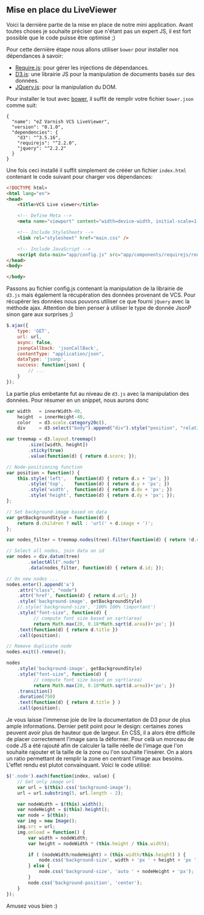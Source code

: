 Mise en place du LiveViewer
---------------------------

Voici la dernière partie de la mise en place de notre mini application. Avant toutes choses je souhaite préciser que n'étant pas un expert JS, il est fort possible que le code puisse être optimisé ;)

Pour cette dernière étape nous allons utiliser ```bower``` pour installer nos dépendances à savoir:
* [Require.js](http://requirejs.org/): pour gérer les injections de dépendances.
* [D3.js](https://d3js.org/): une librairie JS pour la manipulation de documents basés sur des données.
* [JQuery.js](https://jquery.com/): pour la manipulation du DOM.

Pour installer le tout avec [bower](http://bower.io/), il suffit de remplir votre fichier ```bower.json``` comme suit:

```
{
  "name": "eZ Varnish VCS LiveViewer",
  "version": "0.1.0",
  "dependencies": {
    "d3": "^3.5.16",
    "requirejs": "^2.2.0",
    "jquery": "^2.2.2"
  }
}
```

Une fois ceci installé il suffit simplement de crééer un fichier ```index.html``` contenant le code suivant pour charger vos dépendances:

```html
<!DOCTYPE html>
<html lang="en">
<head>
    <title>VCS Live viewer</title>

    <!-- Define Meta -->
    <meta name="viewport" content="width=device-width, initial-scale=1.0" />

    <!-- Include StyleSheets -->
    <link rel="stylesheet" href="main.css" />

    <!-- Include JavaScript -->
    <script data-main="app/config.js" src="app/components/requirejs/require.js"></script>
</head>
<body>

</body>
```

Passons au fichier config.js contenant la manipulation de la librairie de ```d3.js``` mais également la récupération des données provenant de VCS.
Pour récupérer les données nous pouvons utiliser ce que fourni ```jQuery``` avec la méthode ajax. Attention de bien penser à utiliser le type de donnée JsonP sinon gare aux surprises ;)

```js
$.ajax({
    type: 'GET',
    url: url,
    async: false,
    jsonpCallback: 'jsonCallBack',
    contentType: "application/json",
    dataType: 'jsonp',
    success: function(json) {
        // ...
    }
});
```

La partie plus embetante fut au niveau de ```d3.js``` avec la manipulation des données. Pour résumer en un snippet, nous aurons donc

```js
var width   = innerWidth-40,
    height  = innerHeight-40,
    color   = d3.scale.category20c(),
    div     = d3.select("body").append("div").style("position", "relative");

var treemap = d3.layout.treemap()
        .size([width, height])
        .sticky(true)
        .value(function(d) { return d.score; });

// Node-positioning function
var position = function() {
    this.style('left',   function(d) { return d.x + 'px'; })
        .style('top',    function(d) { return d.y + 'px'; })
        .style('width',  function(d) { return d.dx + 'px'; })
        .style('height', function(d) { return d.dy + 'px'; });
};

// Set background-image based on data
var getBackgroundStyle = function(d) {
    return d.children ? null : 'url(' + d.image + ')';
};

var nodes_filter = treemap.nodes(tree).filter(function(d) { return !d.children; })

// Select all nodes, join data on id
var nodes = div.datum(tree)
        .selectAll(".node")
        .data(nodes_filter, function(d) { return d.id; });

// On new nodes ...
nodes.enter().append('a')
    .attr("class", "node")
    .attr('href', function(d) { return d.url; })
    .style('background-image', getBackgroundStyle)
    //.style('background-size', '100% 100% !important')
    .style("font-size", function(d) {
          // compute font size based on sqrt(area)
          return Math.max(20, 0.18*Math.sqrt(d.area))+'px'; })
    .text(function(d) { return d.title })
    .call(position);

// Remove duplicate node
nodes.exit().remove();

nodes
    .style('background-image', getBackgroundStyle)
    .style("font-size", function(d) {
          // compute font size based on sqrt(area)
          return Math.max(20, 0.18*Math.sqrt(d.area))+'px'; })
    .transition()
    .duration(750)
    .text(function(d) { return d.title } )
    .call(position);
```

Je vous laisse l'immense joie de lire la documentation de D3 pour de plus ample informations.
Dernier petit point pour le design: certaines zones peuvent avoir plus de hauteur que de largeur. En CSS, il a alors être difficile de placer correctement l'image sans la déformer. Pour celà un morceau de code JS a été rajouté afin de calculer la taille réelle de l'image que l'on souhaite rajouter et la taille de la zone ou l'on souhaite l'insérer. On a alors un ratio permettant de remplir la zone en centrant l'image aux besoins. L'effet rendu est plutot convainquant. Voici le code utilisé:

```js
$('.node').each(function(index, value) {
    // Get only image url
    var url = $(this).css('background-image');
    url = url.substring(5, url.length - 2);

    var nodeWidth = $(this).width();
    var nodeHeight = $(this).height();
    var node = $(this);
    var img = new Image();
    img.src = url;
    img.onload = function() {
        var width = nodeWidth;
        var height = nodeWidth * (this.height / this.width);

        if ( (nodeWidth/nodeHeight) > (this.width/this.height) ) {
            node.css('background-size', width + 'px ' + height + 'px ');
        } else {
            node.css('background-size', 'auto ' + nodeHeight + 'px');
        }
        node.css('background-position', 'center');
    }
});
```

Amusez vous bien :)
